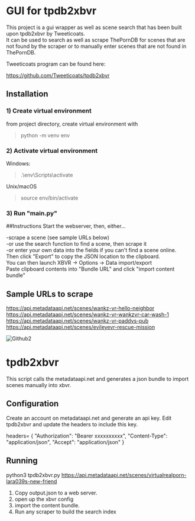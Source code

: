 # GUI for tpdb2xbvr
This project is a gui wrapper as well as scene search that has been built upon tpdb2xbvr by Tweeticoats.  
It can be used to search as well as scrape ThePornDB for scenes that are not found by the scraper or to manually enter scenes that are not found in ThePornDB.  

Tweeticoats program can be found here:  

https://github.com/Tweeticoats/tpdb2xbvr

## Installation

### 1) Create virtual environment  
from project directory, create virtual environment with 

>python -m venv env
### 2) Activate virtual environment
Windows:
> .\env\Scripts\activate  
> 
Unix/macOS  
> source env/bin/activate

### 3) Run "main.py"

##Instructions
Start the webserver, then, either...  

-scrape a scene (see sample URLs below)  
-or use the search function to find a scene, then scrape it  
-or enter your own data into the fields if you can't find a scene online.  
Then click "Export" to copy the JSON location to the clipboard.  
You can then launch XBVR -> Options -> Data import/export  
Paste clipboard contents into "Bundle URL" and click "import content bundle"



## Sample URLs to scrape
https://api.metadataapi.net/scenes/wankz-vr-hello-neighbor  
https://api.metadataapi.net/scenes/wankz-vr-wankzvr-car-wash-1  
https://api.metadataapi.net/scenes/wankz-vr-paddys-pub    
https://api.metadataapi.net/scenes/evileyevr-rescue-mission  


![Github2](https://user-images.githubusercontent.com/92050698/138786995-2bdbe7b2-8c9f-4330-882d-090057f218ce.png)


# tpdb2xbvr
This script calls the metadataapi.net and generates a json bundle to import scenes manually into xbvr.

## Configuration
Create an account on metadataapi.net and generate an api key.
Edit tpdb2xbvr and update the headers to include this key.

headers= {
     "Authorization": "Bearer xxxxxxxxxx",
     "Content-Type": "application/json",
     "Accept": "application/json"
}


## Running
python3 tpdb2xbvr.py  https://api.metadataapi.net/scenes/virtualrealporn-lara039s-new-friend

1. Copy output.json to a web server.
2. open up the xbvr config
3. import the content bundle.
4. Run any scraper to build the search index
